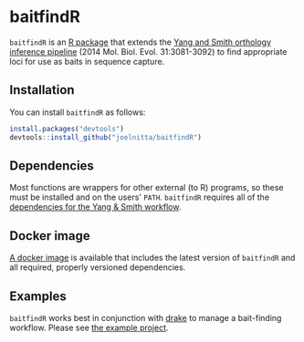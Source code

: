 # baitfindR

`baitfindR` is an [R package](https://www.r-project.org/about.html) that extends the [Yang and Smith orthology inference pipeline](https://bitbucket.org/yangya/phylogenomic_dataset_construction/overview) (2014 Mol. Biol. Evol. 31:3081-3092) to find appropriate loci for use as baits in sequence capture.

## Installation

You can install `baitfindR` as follows:

``` r
install.packages("devtools")
devtools::install_github("joelnitta/baitfindR")
```

## Dependencies

Most functions are wrappers for other external (to R) programs, so these must be installed and on the users' `PATH`. `baitfindR` requires all of the [dependencies for the  Yang & Smith workflow](https://bitbucket.org/yangya/phylogenomic_dataset_construction/src/master/tutorials/part1_dependencies.md).

## Docker image

[A docker image](https://hub.docker.com/r/joelnitta/baitfindr) is available that includes the latest version of `baitfindR` and all required, properly versioned dependencies.

## Examples

`baitfindR` works best in conjunction with [drake](https://ropensci.github.io/drake/) to manage a bait-finding workflow. Please see [the example project](https://github.com/joelnitta/baitfindR_example).
